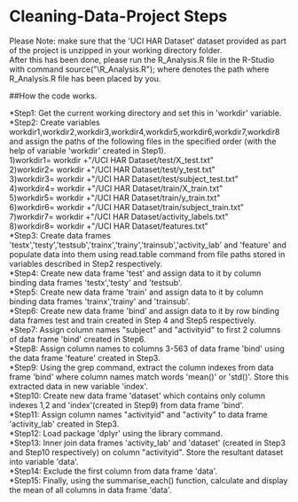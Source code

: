 # Cleaning-Data-Project Steps

Please Note: make sure that the 'UCI HAR Dataset' dataset provided as part of the project is unzipped in your working directory folder.<br />
After this has been done, please run the R_Analysis.R file in the R-Studio with command source("<path>\R_Analysis.R"); where <path> denotes the path where R_Analysis.R file has been placed by you.<br />

##How the code works.

*Step1: Get the current working directory and set this in 'workdir' variable.<br />
*Step2: Create variables workdir1,workdir2,workdir3,workdir4,workdir5,workdir6,workdir7,workdir8 and assign the paths of the following files in the specified order (with the help of variable 'workdir' created in Step1).<br />
		1)workdir1= workdir +"/UCI HAR Dataset/test/X_test.txt"<br />
		2)workdir2= workdir +"/UCI HAR Dataset/test/y_test.txt" <br />
		3)workdir3= workdir +"/UCI HAR Dataset/test/subject_test.txt" <br />
		4)workdir4= workdir +"/UCI HAR Dataset/train/X_train.txt" <br />
		5)workdir5= workdir +"/UCI HAR Dataset/train/y_train.txt" <br />
		6)workdir6= workdir +"/UCI HAR Dataset/train/subject_train.txt" <br />
		7)workdir7= workdir +"/UCI HAR Dataset/activity_labels.txt" <br />
		8)workdir8= workdir +"/UCI HAR Dataset/features.txt" <br />
*Step3: Create data frames 'testx','testy','testsub','trainx','trainy','trainsub','activity_lab' and 'feature' and populate data into them using read.table command from file paths stored in variables described in Step2 respectively.<br />
*Step4: Create new data frame 'test' and assign data to it by column binding data frames 'testx','testy' and 'testsub'.<br />
*Step5: Create new data frame 'train' and assign data to it by column binding data frames 'trainx','trainy' and 'trainsub'.<br />
*Step6: Create new data frame 'bind' and assign data to it by row binding data frames test and train created in Step 4 and Step5 respectively.<br />
*Step7: Assign column names "subject" and "activityid" to first 2 columns of data frame 'bind' created in Step6.<br />
*Step8: Assign column names to columns 3-563 of data frame 'bind' using the data frame 'feature' created in Step3.<br />
*Step9: Using the grep command, extract the column indexes from data frame 'bind' where column names match words 'mean()' or 'std()'. Store this extracted data in new variable 'index'.<br />
*Step10: Create new data frame 'dataset' which contains only column indexes 1,2 and 'index'(created in Step9) from data frame 'bind'.<br />
*Step11: Assign column names "activityid" and "activity" to data frame 'activity_lab' created in Step3.<br />
*Step12: Load package 'dplyr' using the library command.<br />
*Step13: Inner join data frames 'activity_lab' and 'dataset' (created in Step3 and Step10 respectively) on column "activityid". Store the resultant dataset into variable 'data'.<br />
*Step14: Exclude the first column from data frame 'data'.<br />
*Step15: Finally, using the summarise_each() function, calculate and display the mean of all columns in data frame 'data'.<br />